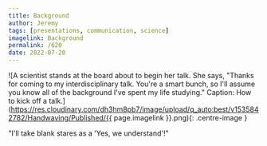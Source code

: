 ```yaml
---
title: Background
author: Jeremy
tags: [presentations, communication, science]
imagelink: Background
permalink: /620
date: 2022-07-20
---
```


![A scientist stands at the board about to begin her talk. She says, "Thanks for coming to my interdisciplinary talk. You're a smart bunch, so I'll assume you know all of the background I've spent my life studying." Caption: How to kick off a talk.](https://res.cloudinary.com/dh3hm8pb7/image/upload/q_auto:best/v1535842782/Handwaving/Published/{{ page.imagelink }}.png){: .centre-image }

"I'll take blank stares as a 'Yes, we understand'!"
